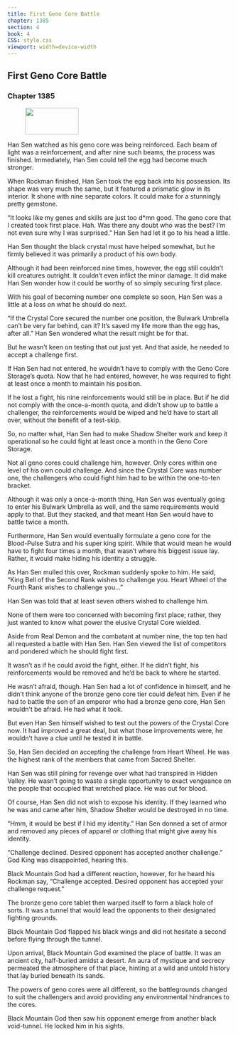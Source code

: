 ```yaml
---
title: First Geno Core Battle
chapter: 1385
section: 4
book: 4
CSS: style.css
viewport: width=device-width
---
```


## First Geno Core Battle

### Chapter 1385

<figure>
	<img src="../Images/gem.gif" alt="" id="gem" width="120" height="60" />
</figure>

Han Sen watched as his geno core was being reinforced. Each beam of light was a reinforcement, and after nine such beams, the process was finished. Immediately, Han Sen could tell the egg had become much stronger.

When Rockman finished, Han Sen took the egg back into his possession. Its shape was very much the same, but it featured a prismatic glow in its interior. It shone with nine separate colors. It could make for a stunningly pretty gemstone.

“It looks like my genes and skills are just too d*mn good. The geno core that I created took first place. Hah. Was there any doubt who was the best? I’m not even sure why I was surprised.” Han Sen had let it go to his head a little.

Han Sen thought the black crystal must have helped somewhat, but he firmly believed it was primarily a product of his own body.

Although it had been reinforced nine times, however, the egg still couldn’t kill creatures outright. It couldn’t even inflict the minor damage. It did make Han Sen wonder how it could be worthy of so simply securing first place.

With his goal of becoming number one complete so soon, Han Sen was a little at a loss on what he should do next.

“If the Crystal Core secured the number one position, the Bulwark Umbrella can’t be very far behind, can it? It’s saved my life more than the egg has, after all.” Han Sen wondered what the result might be for that.

But he wasn’t keen on testing that out just yet. And that aside, he needed to accept a challenge first.

If Han Sen had not entered, he wouldn’t have to comply with the Geno Core Storage’s quota. Now that he had entered, however, he was required to fight at least once a month to maintain his position.

If he lost a fight, his nine reinforcements would still be in place. But if he did not comply with the once-a-month quota, and didn’t show up to battle a challenger, the reinforcements would be wiped and he’d have to start all over, without the benefit of a test-skip.

So, no matter what, Han Sen had to make Shadow Shelter work and keep it operational so he could fight at least once a month in the Geno Core Storage.

Not all geno cores could challenge him, however. Only cores within one level of his own could challenge. And since the Crystal Core was number one, the challengers who could fight him had to be within the one-to-ten bracket.

Although it was only a once-a-month thing, Han Sen was eventually going to enter his Bulwark Umbrella as well, and the same requirements would apply to that. But they stacked, and that meant Han Sen would have to battle twice a month.

Furthermore, Han Sen would eventually formulate a geno core for the Blood-Pulse Sutra and his super king spirit. While that would mean he would have to fight four times a month, that wasn’t where his biggest issue lay. Rather, it would make hiding his identity a struggle.

As Han Sen mulled this over, Rockman suddenly spoke to him. He said, “King Bell of the Second Rank wishes to challenge you. Heart Wheel of the Fourth Rank wishes to challenge you…”

Han Sen was told that at least seven others wished to challenge him.

None of them were too concerned with becoming first place; rather, they just wanted to know what power the elusive Crystal Core wielded.

Aside from Real Demon and the combatant at number nine, the top ten had all requested a battle with Han Sen. Han Sen viewed the list of competitors and pondered which he should fight first.

It wasn’t as if he could avoid the fight, either. If he didn’t fight, his reinforcements would be removed and he’d be back to where he started.

He wasn’t afraid, though. Han Sen had a lot of confidence in himself, and he didn’t think anyone of the bronze geno core tier could defeat him. Even if he had to battle the son of an emperor who had a bronze geno core, Han Sen wouldn’t be afraid. He had what it took.

But even Han Sen himself wished to test out the powers of the Crystal Core now. It had improved a great deal, but what those improvements were, he wouldn’t have a clue until he tested it in battle.

So, Han Sen decided on accepting the challenge from Heart Wheel. He was the highest rank of the members that came from Sacred Shelter.

Han Sen was still pining for revenge over what had transpired in Hidden Valley. He wasn’t going to waste a single opportunity to exact vengeance on the people that occupied that wretched place. He was out for blood.

Of course, Han Sen did not wish to expose his identity. If they learned who he was and came after him, Shadow Shelter would be destroyed in no time.

“Hmm, it would be best if I hid my identity.” Han Sen donned a set of armor and removed any pieces of apparel or clothing that might give away his identity.

“Challenge declined. Desired opponent has accepted another challenge.” God King was disappointed, hearing this.

Black Mountain God had a different reaction, however, for he heard his Rockman say, “Challenge accepted. Desired opponent has accepted your challenge request.”

The bronze geno core tablet then warped itself to form a black hole of sorts. It was a tunnel that would lead the opponents to their designated fighting grounds.

Black Mountain God flapped his black wings and did not hesitate a second before flying through the tunnel.

Upon arrival, Black Mountain God examined the place of battle. It was an ancient city, half-buried amidst a desert. An aura of mystique and secrecy permeated the atmosphere of that place, hinting at a wild and untold history that lay buried beneath its sands.

The powers of geno cores were all different, so the battlegrounds changed to suit the challengers and avoid providing any environmental hindrances to the cores.

Black Mountain God then saw his opponent emerge from another black void-tunnel. He locked him in his sights.